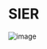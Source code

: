 # SIER
![image](https://github.com/Matteolori/SIER/assets/83367666/fffe4193-1d45-4140-9f3a-fd744d5ccb2f)
